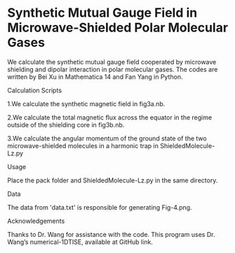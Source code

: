 # Synthetic Mutual Gauge Field in Microwave-Shielded Polar Molecular Gases

We calculate the synthetic mutual gauge field cooperated by microwave shielding and dipolar interaction in polar molecular gases. The codes are written by Bei Xu in Mathematica 14 and Fan Yang in Python.

Calculation Scripts

1.We calculate the synthetic magnetic field in fig3a.nb.

2.We calculate the total magnetic flux across the equator in the regime outside of the shielding core in fig3b.nb.

3.We calculate the angular momentum of the ground state of the two microwave-shielded molecules in a harmonic trap in ShieldedMolecule-Lz.py

Usage

Place the pack folder and ShieldedMolecule-Lz.py in the same directory.

Data

The data from 'data.txt' is responsible for generating Fig-4.png.

Acknowledgements

Thanks to Dr. Wang for assistance with the code. This program uses Dr. Wang’s numerical-1DTISE, available at GitHub link.

